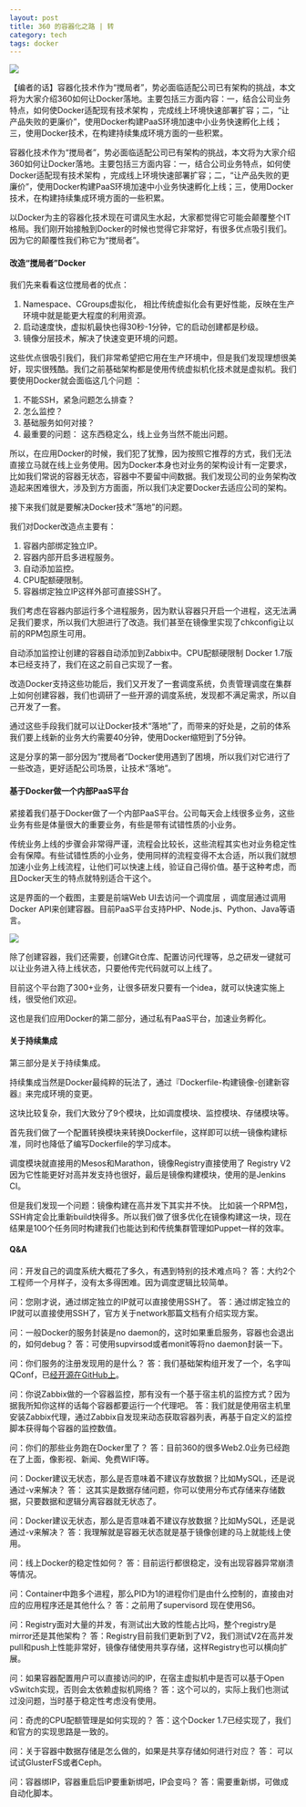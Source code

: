```yaml
---
layout: post
title: 360 的容器化之路 | 转
category: tech
tags: docker
---
```

![](https://cdn.kelu.org/blog/tags/docker.jpg)

【编者的话】容器化技术作为“搅局者”，势必面临适配公司已有架构的挑战，本文将为大家介绍360如何让Docker落地。主要包括三方面内容：一，结合公司业务特点，如何使Docker适配现有技术架构 ，完成线上环境快速部署扩容；二，“让产品失败的更廉价”，使用Docker构建PaaS环境加速中小业务快速孵化上线；三，使用Docker技术，在构建持续集成环境方面的一些积累。

容器化技术作为“搅局者”，势必面临适配公司已有架构的挑战，本文将为大家介绍360如何让Docker落地。主要包括三方面内容：一，结合公司业务特点，如何使Docker适配现有技术架构 ，完成线上环境快速部署扩容；二，“让产品失败的更廉价”，使用Docker构建PaaS环境加速中小业务快速孵化上线；三，使用Docker技术，在构建持续集成环境方面的一些积累。

以Docker为主的容器化技术现在可谓风生水起，大家都觉得它可能会颠覆整个IT格局。我们刚开始接触到Docker的时候也觉得它非常好，有很多优点吸引我们。因为它的颠覆性我们称它为“搅局者”。

#### 改造“搅局者”Docker

我们先来看看这位搅局者的优点：

1.  Namespace、CGroups虚拟化， 相比传统虚拟化会有更好性能，反映在生产环境中就是能更大程度的利用资源。
2.  启动速度快，虚拟机最快也得30秒-1分钟，它的启动创建都是秒级。
3.  镜像分层技术，解决了快速变更环境的问题。

这些优点很吸引我们，我们非常希望把它用在生产环境中，但是我们发现理想很美好，现实很残酷。我们之前基础架构都是使用传统虚拟机化技术就是虚拟机。我们要使用Docker就会面临这几个问题 ：

1.  不能SSH，紧急问题怎么排查？
2.  怎么监控？
3.  基础服务如何对接？
4.  最重要的问题： 这东西稳定么，线上业务当然不能出问题。

所以，在应用Docker的时候，我们犯了犹豫，因为按照它推荐的方式，我们无法直接立马就在线上业务使用。因为Docker本身也对业务的架构设计有一定要求，比如我们常说的容器无状态，容器中不要留中间数据。我们发现公司的业务架构改造起来困难很大，涉及到方方面面，所以我们决定要Docker去适应公司的架构。

接下来我们就是要解决Docker技术”落地”的问题。

我们对Docker改造点主要有：

1.  容器内部绑定独立IP。
2.  容器内部开启多进程服务。
3.  自动添加监控。
4.  CPU配额硬限制。
5.  容器绑定独立IP这样外部可直接SSH了。

我们考虑在容器内部运行多个进程服务，因为默认容器只开启一个进程，这无法满足我们要求，所以我们大胆进行了改造。我们甚至在镜像里实现了chkconfig让以前的RPM包原生可用。

自动添加监控让创建的容器自动添加到Zabbix中。CPU配额硬限制 Docker 1.7版本已经支持了，我们在这之前自己实现了一套。

改造Docker支持这些功能后，我们又开发了一套调度系统，负责管理调度在集群上如何创建容器，我们也调研了一些开源的调度系统，发现都不满足需求，所以自己开发了一套。

通过这些手段我们就可以让Docker技术“落地”了，而带来的好处是，之前的体系我们要上线新的业务大约需要40分钟，使用Docker缩短到了5分钟。

这是分享的第一部分因为“搅局者”Docker使用遇到了困境，所以我们对它进行了一些改造，更好适配公司场景，让技术“落地”。

#### 基于Docker做一个内部PaaS平台

紧接着我们基于Docker做了一个内部PaaS平台。公司每天会上线很多业务，这些业务有些是体量很大的重要业务，有些是带有试错性质的小业务。

传统业务上线的步骤会非常得严谨，流程会比较长，这些流程其实也对业务稳定性会有保障。有些试错性质的小业务，使用同样的流程变得不太合适，所以我们就想加速小业务上线流程，让他们可以快速上线，验证自己得价值。基于这种考虑，而且Docker天生的特点就特别适合干这个。

这是界面的一个截图，主要是前端Web UI去访问一个调度层 ，调度层通过调用Docker API来创建容器。目前PaaS平台支持PHP、Node.js、Python、Java等语言。

![](https://cdn.kelu.org/blog/2017/11/360.jpg)

除了创建容器，我们还需要，创建Git仓库、配置访问代理等，总之研发一键就可以让业务进入待上线状态，只要他传完代码就可以上线了。

目前这个平台跑了300+业务，让很多研发只要有一个idea，就可以快速实施上线，很受他们欢迎。

这也是我们应用Docker的第二部分，通过私有PaaS平台，加速业务孵化。

#### 关于持续集成

第三部分是关于持续集成。

持续集成当然是Docker最纯粹的玩法了，通过『Dockerfile-构建镜像-创建新容器』来完成环境的变更。

这块比较复杂，我们大致分了9个模块，比如调度模块、监控模块、存储模块等。

首先我们做了一个配置转换模块来转换Dockerfile，这样即可以统一镜像构建标准，同时也降低了编写Dockerfile的学习成本。

调度模块就直接用的Mesos和Marathon，镜像Registry直接使用了 Registry V2因为它性能更好对高并发支持也很好，最后是镜像构建模块，使用的是Jenkins CI。

但是我们发现一个问题：镜像构建在高并发下其实并不快。 比如装一个RPM包，SSH肯定会比重新build快得多。所以我们做了很多优化在镜像构建这一块，现在结果是100个任务同时构建我们也能达到和传统集群管理如Puppet一样的效率。

#### Q&A

问：开发自己的调度系统大概花了多久，有遇到特别的技术难点吗？
答：大约2个工程师一个月样子，没有太多得困难。因为调度逻辑比较简单。

问：您刚才说，通过绑定独立的IP就可以直接使用SSH了。
答：通过绑定独立的IP就可以直接使用SSH了，官方关于network那篇文档有介绍实现方案。

问：一般Docker的服务封装是no daemon的，这时如果重启服务，容器也会退出的，如何debug？
答：可使用supvirsod或者monit等将no daemon封装一下。

问：你们服务的注册发现用的是什么？
答：我们基础架构组开发了一个，名字叫QConf，已[经开源在GitHub上](https://github.com/Qihoo360/QConf)。

问：你说Zabbix做的一个容器监控，那有没有一个基于宿主机的监控方式？因为据我所知你这样的话每个容器都要运行一个代理吧。
答：我们就是使用宿主机里安装Zabbix代理，通过Zabbix自发现来动态获取容器列表，再基于自定义的监控脚本获得每个容器的监控数值。

问：你们的那些业务跑在Docker里了？
答：目前360的很多Web2.0业务已经跑在了上面，像影视、新闻、免费WIFI等。 

问：Docker建议无状态，那么是否意味着不建议存放数据？比如MySQL，还是说通过-v来解决？
答： 这其实是数据存储问题，你可以使用分布式存储来存储数据，只要数据和逻辑分离容器就无状态了。

问：Docker建议无状态，那么是否意味着不建议存放数据？比如MySQL，还是说通过-v来解决？
答：我理解就是容器无状态就是基于镜像创建的马上就能线上使用。

问：线上Docker的稳定性如何？ 
答：目前运行都很稳定，没有出现容器异常崩溃等情况。

问：Container中跑多个进程，那么PID为1的进程你们是由什么控制的，直接由对应的应用程序还是其他什么？
答：之前用了supervisord 现在使用S6。

问：Registry面对大量的并发，有测试出大致的性能占比吗，整个registry是mirror还是其他架构？
答：Registry目前我们更新到了V2，我们测试V2在高并发pull和push上性能非常好，镜像存储使用共享存储，这样Registry也可以横向扩展。

问：如果容器配置用户可以直接访问的IP，在宿主虚拟机中是否可以基于Open vSwitch实现，否则会太依赖虚拟机网络？
答：这个可以的，实际上我们也测试过没问题，当时基于稳定性考虑没有使用。

问：奇虎的CPU配额管理是如何实现的？
答：这个Docker 1.7已经实现了，我们和官方的实现思路是一致的。

问：关于容器中数据存储是怎么做的，如果是共享存储如何进行对应？
答： 可以试试GlusterFS或者Ceph。

问：容器绑IP，容器重启后IP要重新绑吧，IP会变吗？
答：需要重新绑，可做成自动化脚本。